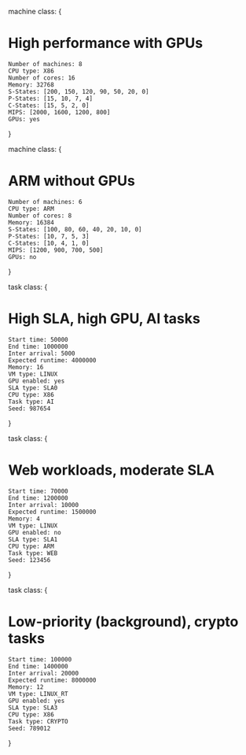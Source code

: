 machine class:
{
# High performance with GPUs
    Number of machines: 8
    CPU type: X86
    Number of cores: 16
    Memory: 32768
    S-States: [200, 150, 120, 90, 50, 20, 0]
    P-States: [15, 10, 7, 4]
    C-States: [15, 5, 2, 0]
    MIPS: [2000, 1600, 1200, 800]
    GPUs: yes
}

machine class:
{
# ARM without GPUs
    Number of machines: 6
    CPU type: ARM
    Number of cores: 8
    Memory: 16384
    S-States: [100, 80, 60, 40, 20, 10, 0]
    P-States: [10, 7, 5, 3]
    C-States: [10, 4, 1, 0]
    MIPS: [1200, 900, 700, 500]
    GPUs: no
}

task class:
{
# High SLA, high GPU, AI tasks
    Start time: 50000
    End time: 1000000
    Inter arrival: 5000
    Expected runtime: 4000000
    Memory: 16
    VM type: LINUX
    GPU enabled: yes
    SLA type: SLA0
    CPU type: X86
    Task type: AI
    Seed: 987654
}

task class:
{
# Web workloads, moderate SLA
    Start time: 70000
    End time: 1200000
    Inter arrival: 10000
    Expected runtime: 1500000
    Memory: 4
    VM type: LINUX
    GPU enabled: no
    SLA type: SLA1
    CPU type: ARM
    Task type: WEB
    Seed: 123456
}

task class:
{
# Low-priority (background), crypto tasks
    Start time: 100000
    End time: 1400000
    Inter arrival: 20000
    Expected runtime: 8000000
    Memory: 12
    VM type: LINUX_RT
    GPU enabled: yes
    SLA type: SLA3
    CPU type: X86
    Task type: CRYPTO
    Seed: 789012
}